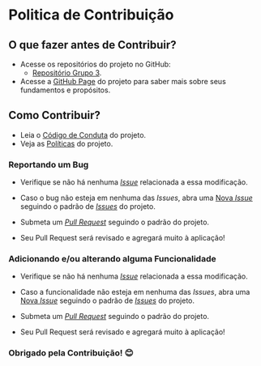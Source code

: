 # Politica de Contribuição

## O que fazer antes de Contribuir?

* Acesse os repositórios do projeto no GitHub:
    * [Repositório Grupo 3](https://github.com/Interacao-Humano-Computador/2022.2-Grupo3-IHC).
* Acesse a [GitHub Page](https://interacao-humano-computador.github.io/2022.2-Grupo3-IHC/) do projeto para saber mais sobre seus fundamentos
 e propósitos.


## Como Contribuir?

* Leia o [Código de Conduta](https://interacao-humano-computador.github.io/2022.2-Grupo3-IHC/Politicas/CONTRIBUTING/) do projeto.
* Veja as [Políticas](https://interacao-humano-computador.github.io/2022.2-Grupo3-IHC/Politicas/BRANCH/) do projeto.

### Reportando um Bug

* Verifique se não há nenhuma [_Issue_](https://github.com/Interacao-Humano-Computador/2022.2-Grupo3-IHC/issues) relacionada a essa modificação.

* Caso o bug não esteja em nenhuma das _Issues_, abra uma [Nova _Issue_](https://github.com/Interacao-Humano-Computador/2022.2-Grupo3-IHC/issues/new/choose) seguindo o padrão de [_Issues_](https://github.com/Interacao-Humano-Computador/2022.2-Grupo3-IHC/blob/main/.github/ISSUE_TEMPLATE/template-padrao.md) do projeto.

* Submeta um [_Pull Request_](https://github.com/Interacao-Humano-Computador/2022.2-Grupo3-IHC/pulls) seguindo o padrão do projeto.

* Seu Pull Request será revisado e agregará muito à aplicação!

### Adicionando e/ou alterando alguma Funcionalidade

* Verifique se não há nenhuma [_Issue_](https://github.com/Interacao-Humano-Computador/2022.2-Grupo3-IHC/issues) relacionada a essa modificação.

* Caso a funcionalidade não esteja em nenhuma das _Issues_, abra uma [Nova _Issue_](https://github.com/Interacao-Humano-Computador/2022.2-Grupo3-IHC/issues/new/choose) seguindo o padrão de [_Issues_](https://github.com/Interacao-Humano-Computador/2022.2-Grupo3-IHC/blob/main/.github/ISSUE_TEMPLATE/template-padrao.md) do projeto.

* Submeta um [_Pull Request_](https://github.com/Interacao-Humano-Computador/2022.2-Grupo3-IHC/pulls) seguindo o padrão do projeto.

* Seu Pull Request será revisado e agregará muito à aplicação!

### Obrigado pela Contribuição! 😊
